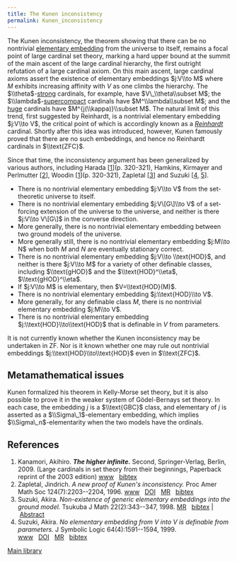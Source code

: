 ```yaml
---
title: The Kunen inconsistency
permalink: Kunen_inconsistency
---
```












The Kunen inconsistency, the theorem showing that there can be no
nontrivial [elementary
embedding](Elementary_embedding "Elementary embedding")
from the universe to itself, remains a focal point of large cardinal set
theory, marking a hard upper bound at the summit of the main ascent of
the large cardinal hierarchy, the first outright refutation of a large
cardinal axiom. On this main ascent, large cardinal axioms assert the
existence of elementary embeddings $j:V\\to M$ where $M$ exhibits
increasing affinity with $V$ as one climbs the hierarchy. The
$\\theta$-[strong](Strong "Strong")
cardinals, for example, have $V\_\\theta\\subset M$; the
$\\lambda$-[supercompact](Supercompact "Supercompact")
cardinals have $M^\\lambda\\subset M$; and the
[huge](Huge "Huge")
cardinals have $M^{j(\\kappa)}\\subset M$. The natural limit of this
trend, first suggested by Reinhardt, is a nontrivial elementary
embedding $j:V\\to V$, the critical point of which is accordingly known
as a
*[Reinhardt](Reinhardt "Reinhardt")*
cardinal. Shortly after this idea was introduced, however, Kunen
famously proved that there are no such embeddings, and hence no
Reinhardt cardinals in $\\text{ZFC}$.

Since that time, the inconsistency argument has been generalized by
various authors, including Harada
\[[1](#bibkey_Kanamori2009:HigherInfinite)\](p. 320-321), Hamkins,
Kirmayer and Perlmutter
\[[2](#bibkey_HamkinsKirmayerPerlmutter:GeneralizationsOfKunenInconsistency)\],
Woodin \[[1](#bibkey_Kanamori2009:HigherInfinite)\](p. 320-321),
Zapletal \[[3](#bibkey_Zapletal1996:ANewProofOfKunenInconsistency)\] and
Suzuki \[[4](#bibkey_Suzuki1998:NojVtoVinVofG),
[5](#bibkey_Suzuki1999:NoDefinablejVtoVinZF)\].

-   There is no nontrivial elementary embedding $j:V\\to V$ from the
    set-theoretic universe to itself.
-   There is no nontrivial elementary embedding $j:V\[G\]\\to V$ of a
    set-forcing extension of the universe to the universe, and neither
    is there $j:V\\to V\[G\]$ in the converse direction.
-   More generally, there is no nontrivial elementary embedding between
    two ground models of the universe.
-   More generally still, there is no nontrivial elementary embedding
    $j:M\\to N$ when both $M$ and $N$ are eventually stationary correct.
-   There is no nontrivial elementary embedding $j:V\\to \\text{HOD}$,
    and neither is there $j:V\\to M$ for a variety of other definable
    classes, including $\\text{gHOD}$ and the $\\text{HOD}^\\eta$,
    $\\text{gHOD}^\\eta$.
-   If $j:V\\to M$ is elementary, then $V=\\text{HOD}(M)$.
-   There is no nontrivial elementary embedding $j:\\text{HOD}\\to V$.
-   More generally, for any definable class $M$, there is no nontrivial
    elementary embedding $j:M\\to V$.
-   There is no nontrivial elementary embedding
    $j:\\text{HOD}\\to\\text{HOD}$ that is definable in $V$ from
    parameters.

It is not currently known whether the Kunen inconsistency may be
undertaken in ZF. Nor is it known whether one may rule out nontrivial
embeddings $j:\\text{HOD}\\to\\text{HOD}$ even in $\\text{ZFC}$.

## Metamathematical issues

Kunen formalized his theorem in Kelly-Morse set theory, but it is also
possible to prove it in the weaker system of Gödel-Bernays set theory.
In each case, the embedding $j$ is a $\\text{GBC}$ class, and elementary
of $j$ is asserted as a $\\Sigma\_1$-elementary embedding, which implies
$\\Sigma\_n$-elementarity when the two models have the ordinals.

  

## References

1.  <span id="bibkey_Kanamori2009:HigherInfinite">Kanamori, Akihiro.
    ***The higher infinite.*** Second, Springer-Verlag, Berlin, 2009.
    (Large cardinals in set theory from their beginnings, Paperback
    reprint of the 2003 edition)
    <a href="https://link.springer.com/book/10.1007%2F978-3-540-88867-3" class="extiw">www</a>   <a href="javascript:bibpopup(&#39;@book%7BKanamori2009:HigherInfinite,%20%20%20%20AUTHOR%20=%20%7BKanamori,%20Akihiro%7D,%3Cbr%3E%20%20%20%20%20TITLE%20=%20%7BThe%20higher%20infinite%7D,%3Cbr%3E%20%20%20%20SERIES%20=%20%7BSpringer%20Monographs%20in%20Mathematics%7D,%3Cbr%3E%20%20%20EDITION%20=%20%7BSecond%7D,%3Cbr%3E%20%20%20%20%20%20NOTE%20=%20%7BLarge%20cardinals%20in%20set%20theory%20from%20their%20beginnings,%20%20%20%20%20%20%20%20%20%20%20%20%20%20Paperback%20reprint%20of%20the%202003%20edition%7D,%3Cbr%3E%20PUBLISHER%20=%20%7BSpringer-Verlag%7D,%3Cbr%3E%20%20%20ADDRESS%20=%20%7BBerlin%7D,%3Cbr%3E%20%20%20%20%20%20YEAR%20=%20%7B2009%7D,%3Cbr%3E%20%20%20%20%20PAGES%20=%20%7Bxxii+536%7D,%3Cbr%3E%20%20%20%20%20%20%20URL%20=%20%7Bhttps://link.springer.com/book/10.1007%2F978-3-540-88867-3%7D%7D&#39;)" class="bibtex">bibtex</a></span>
2.  <span
    id="bibkey_Zapletal1996:ANewProofOfKunenInconsistency">Zapletal,
    Jindrich. *A new proof of Kunen's inconsistency.* Proc Amer Math Soc
    124(7):2203--2204, 1996.
    <a href="http://dx.doi.org/10.1090/S0002-9939-96-03281-9" class="extiw">www</a>   <a href="http://web.archive.org/web/20191104122648/http://dx.doi.org/10.1090/S0002-9939-96-03281-9" class="extiw">DOI</a>   <a href="http://web.archive.org/web/20191104122648/http://www.ams.org/mathscinet-getitem?mr=1317054" class="extiw">MR</a>   <a href="javascript:bibpopup(&#39;@article%20%7BZapletal1996:ANewProofOfKunenInconsistency,%20%20%20%20AUTHOR%20=%20%7BZapletal,%20Jindrich%7D,%3Cbr%3E%20%20%20%20%20TITLE%20=%20%7BA%20new%20proof%20of%20Kunen\&#39;s%20inconsistency%7D,%3Cbr%3E%20%20%20JOURNAL%20=%20%7BProc.%20Amer.%20Math.%20Soc.%7D,%3Cbr%3E%20%20FJOURNAL%20=%20%7BProceedings%20of%20the%20American%20Mathematical%20Society%7D,%3Cbr%3E%20%20%20%20VOLUME%20=%20%7B124%7D,%3Cbr%3E%20%20%20%20%20%20YEAR%20=%20%7B1996%7D,%3Cbr%3E%20%20%20%20NUMBER%20=%20%7B7%7D,%3Cbr%3E%20%20%20%20%20PAGES%20=%20%7B2203--2204%7D,%3Cbr%3E%20%20%20%20%20%20ISSN%20=%20%7B0002-9939%7D,%3Cbr%3E%20%20%20%20%20CODEN%20=%20%7BPAMYAR%7D,%3Cbr%3E%20%20%20MRCLASS%20=%20%7B03E55%7D,%3Cbr%3E%20%20MRNUMBER%20=%20%7BMR1317054%20(96i:03051)%7D,%3Cbr%3EMRREVIEWER%20=%20%7BL.%20Bukovsky%7D,%3Cbr%3E%20%20%20%20%20%20%20DOI%20=%20%7B10.1090/S0002-9939-96-03281-9%7D,%3Cbr%3E%20%20%20%20%20%20%20URL%20=%20%7Bhttp://dx.doi.org/10.1090/S0002-9939-96-03281-9%7D,%3Cbr%3E%7D%3C/biblio%3E==%20User%20instructions%20==%20Cantor\&#39;s%20attic%20users%20may%20make%20contributions%20to%20the%20library,%20in%20bibtex%20format,%20and%20then%20cite%20those%20references%20in%20other%20articles.%20Edit%20this%20page%20to%20make%20your%20contribution.&#39;)" class="bibtex">bibtex</a></span>
3.  <span id="bibkey_Suzuki1998:NojVtoVinVofG">Suzuki, Akira.
    *Non-existence of generic elementary embeddings into the ground
    model.* Tsukuba J Math 22(2):343--347, 1998.
    <a href="http://www.ams.org/mathscinet-getitem?mr=1650737" class="extiw">MR</a>   <a href="javascript:bibpopup(&#39;@article%7BSuzuki1998:NojVtoVinVofG,%20%20%20%20AUTHOR%20=%20%7BSuzuki,%20Akira%7D,%3Cbr%3E%20%20%20%20%20TITLE%20=%20%7BNon-existence%20of%20generic%20elementary%20embeddings%20into%20the%20ground%20%20%20%20%20%20%20%20%20%20%20%20%20%20model%7D,%3Cbr%3E%20%20%20JOURNAL%20=%20%7BTsukuba%20J.%20Math.%7D,%3Cbr%3E%20%20FJOURNAL%20=%20%7BTsukuba%20Journal%20of%20Mathematics%7D,%3Cbr%3E%20%20%20%20VOLUME%20=%20%7B22%7D,%3Cbr%3E%20%20%20%20%20%20YEAR%20=%20%7B1998%7D,%3Cbr%3E%20%20%20%20NUMBER%20=%20%7B2%7D,%3Cbr%3E%20%20%20%20%20PAGES%20=%20%7B343--347%7D,%3Cbr%3E%20%20%20%20%20%20ISSN%20=%20%7B0387-4982%7D,%3Cbr%3E%20%20%20MRCLASS%20=%20%7B03E55%20(03E05)%7D,%3Cbr%3E%20%20MRNUMBER%20=%20%7BMR1650737%20(2000a:03087)%7D,%3Cbr%3E%20%20Abstract%20=%20%7BThe%20author%20proves%20that%20if%20$j\colon%20V\rightarrow%20M$%20is%20an%20elementary%20embedding%20defined%20in%20a%20set%20generic%20extension%20of%20$V$,%20then%20$V%20\not%20\subseteq%20M$.%20The%20proof%20generalizes%20Woodin\&#39;s%20proof%20of%20Kunen\&#39;s%20theorem%20to%20generic%20embeddings.%20%7DMRREVIEWER%20=%20%7BDouglas%20R.%20Burke%7D,%3Cbr%3E%7D&#39;)" class="bibtex">bibtex</a> \| [Abstract](javascript:abstractpopup('The%20author%20proves%20that%20if%20$j\colon%20V\rightarrow%20M$%20is%20an%20elementary%20embedding%20defined%20in%20a%20set%20generic%20extension%20of%20$V$,%20then%20$V%20\not%20\subseteq%20M$.%20The%20proof%20generalizes%20Woodin\'s%20proof%20of%20Kunen\'s%20theorem%20to%20generic%20embeddings.'))</span>
4.  <span id="bibkey_Suzuki1999:NoDefinablejVtoVinZF">Suzuki, Akira. *No
    elementary embedding from $V$ into $V$ is definable from
    parameters.* J Symbolic Logic 64(4):1591--1594, 1999.
    <a href="http://dx.doi.org/10.2307/2586799" class="extiw">www</a>   <a href="http://web.archive.org/web/20191104122648/http://dx.doi.org/10.2307/2586799" class="extiw">DOI</a>   <a href="http://web.archive.org/web/20191104122648/http://www.ams.org/mathscinet-getitem?mr=1780073" class="extiw">MR</a>   <a href="javascript:bibpopup(&#39;@article%7BSuzuki1999:NoDefinablejVtoVinZF,%20%20%20%20AUTHOR%20=%20%7BSuzuki,%20Akira%7D,%3Cbr%3E%20%20%20%20%20TITLE%20=%20%7BNo%20elementary%20embedding%20from%20$V$%20into%20$V$%20is%20definable%20%20%20%20%20%20%20%20%20%20%20%20%20%20from%20parameters%7D,%3Cbr%3E%20%20%20JOURNAL%20=%20%7BJ.%20Symbolic%20Logic%7D,%3Cbr%3E%20%20FJOURNAL%20=%20%7BThe%20Journal%20of%20Symbolic%20Logic%7D,%3Cbr%3E%20%20%20%20VOLUME%20=%20%7B64%7D,%3Cbr%3E%20%20%20%20%20%20YEAR%20=%20%7B1999%7D,%3Cbr%3E%20%20%20%20NUMBER%20=%20%7B4%7D,%3Cbr%3E%20%20%20%20%20PAGES%20=%20%7B1591--1594%7D,%3Cbr%3E%20%20%20%20%20%20ISSN%20=%20%7B0022-4812%7D,%3Cbr%3E%20%20%20%20%20CODEN%20=%20%7BJSYLA6%7D,%3Cbr%3E%20%20%20MRCLASS%20=%20%7B03E47%7D,%3Cbr%3E%20%20MRNUMBER%20=%20%7BMR1780073%20(2002h:03114)%7D,%3Cbr%3E%20%20%20%20%20%20%20DOI%20=%20%7B10.2307/2586799%7D,%3Cbr%3E%20%20%20%20%20%20%20URL%20=%20%7Bhttp://dx.doi.org/10.2307/2586799%7D,%3Cbr%3E%7D&#39;)" class="bibtex">bibtex</a></span>

[Main
library](Library "Library")


